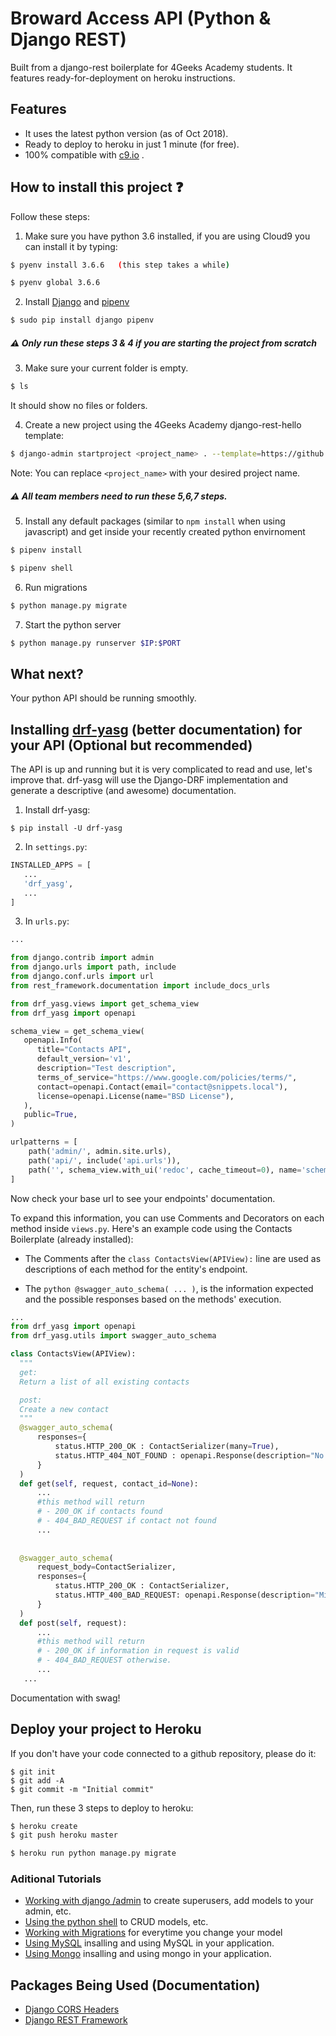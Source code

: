 # Broward Access API (Python & Django REST)

Built from a django-rest boilerplate for 4Geeks Academy students. It features ready-for-deployment on heroku instructions.

## Features

- It uses the latest python version (as of Oct 2018).
- Ready to deploy to heroku in just 1 minute (for free).
- 100% compatible with [c9.io](http://c9.io) .

## How to install this project :question:

Follow these steps:

1. Make sure you have python 3.6 installed, if you are using Cloud9 you can install it by typing:
```sh
$ pyenv install 3.6.6   (this step takes a while)

$ pyenv global 3.6.6
```

2. Install [Django](https://www.djangoproject.com/) and [pipenv](https://pipenv.readthedocs.io/en/latest/) 
```sh
$ sudo pip install django pipenv
```

##### :warning: Only run these steps 3 & 4 if you are starting the project from scratch

3. Make sure your current folder is empty. 
```sh
$ ls
```
It should show no files or folders.

4. Create a new project using the 4Geeks Academy django-rest-hello template:
```sh
$ django-admin startproject <project_name> . --template=https://github.com/4GeeksAcademy/django-rest-hello/archive/master.zip --name=Procfile
```
Note: You can replace ``<project_name>`` with your desired project name.

##### :warning: All team members need to run these 5,6,7 steps.

5. Install any default packages (similar to `npm install` when using javascript) and get inside your recently created python envirnoment
```sh
$ pipenv install

$ pipenv shell
```

6. Run migrations
```sh
$ python manage.py migrate
```

7. Start the python server
```sh
$ python manage.py runserver $IP:$PORT
```

## What next?

Your python API should be running smoothly.

## Installing [drf-yasg](https://drf-yasg.readthedocs.io/en/stable/) (better documentation) for your API (Optional but recommended)
The API is up and running but it is very complicated to read and use, let's improve that. drf-yasg will use the Django-DRF implementation and generate a descriptive (and awesome) documentation. 

1. Install drf-yasg:
  ```
  $ pip install -U drf-yasg
  ```
  
2. In ```settings.py```:
  ```python
  INSTALLED_APPS = [
     ...
     'drf_yasg',
     ...
  ]
  ```
  
3. In ```urls.py```:
  ```python
  ...
  
  from django.contrib import admin
  from django.urls import path, include
  from django.conf.urls import url
  from rest_framework.documentation import include_docs_urls

  from drf_yasg.views import get_schema_view
  from drf_yasg import openapi

  schema_view = get_schema_view(
     openapi.Info(
        title="Contacts API",
        default_version='v1',
        description="Test description",
        terms_of_service="https://www.google.com/policies/terms/",
        contact=openapi.Contact(email="contact@snippets.local"),
        license=openapi.License(name="BSD License"),
     ),
     public=True,
  )

  urlpatterns = [
      path('admin/', admin.site.urls),
      path('api/', include('api.urls')),
      path('', schema_view.with_ui('redoc', cache_timeout=0), name='schema-redoc'),
  ]
  ```
  
Now check your base url to see your endpoints' documentation.

To expand this information, you can use Comments and Decorators on each method inside ```views.py```. Here's an example code using the Contacts Boilerplate (already installed):

- The Comments after the ```class ContactsView(APIView):``` line are used as descriptions of each method for the entity's endpoint.

- The ```python @swagger_auto_schema( ... )```, is the information expected and the possible responses based on the methods' execution.

```python
...
from drf_yasg import openapi
from drf_yasg.utils import swagger_auto_schema

class ContactsView(APIView):
  """
  get:
  Return a list of all existing contacts

  post:
  Create a new contact
  """
  @swagger_auto_schema(
      responses={ 
          status.HTTP_200_OK : ContactSerializer(many=True),
          status.HTTP_404_NOT_FOUND : openapi.Response(description="No contact"),
      }
  )
  def get(self, request, contact_id=None):
      ...
      #this method will return
      # - 200_OK if contacts found
      # - 404_BAD_REQUEST if contact not found
      ...
      
      
  @swagger_auto_schema(
      request_body=ContactSerializer,
      responses={ 
          status.HTTP_200_OK : ContactSerializer,
          status.HTTP_400_BAD_REQUEST: openapi.Response(description="Missing information")
      }
  )
  def post(self, request):
      ...
      #this method will return 
      # - 200_OK if information in request is valid 
      # - 404_BAD_REQUEST otherwise.
      ...
   ...

```

Documentation with swag!





## Deploy your project to Heroku
If you don't have your code connected to a github repository, please do it:
```
$ git init
$ git add -A
$ git commit -m "Initial commit"
```
Then, run these 3 steps to deploy to heroku:
```sh
$ heroku create
$ git push heroku master

$ heroku run python manage.py migrate
```

### Aditional Tutorials
- [Working with django /admin](https://github.com/4GeeksAcademy/django-rest-hello/blob/master/docs/ADMIN.md) to create superusers, add models to your admin, etc.
- [Using the python shell](https://github.com/4GeeksAcademy/django-rest-hello/blob/master/docs/DATABASE_API.md) to CRUD models, etc.
- [Working with Migrations](https://github.com/4GeeksAcademy/django-rest-hello/blob/master/docs/MIGRATIONS.md) for everytime you change your model
- [Using MySQL](https://github.com/4GeeksAcademy/django-rest-hello/blob/master/docs/MYSQL.md) insalling and using MySQL in your application.
- [Using Mongo](https://github.com/4GeeksAcademy/django-rest-hello/blob/master/docs/MONGO.md) insalling and using mongo in your application.

## Packages Being Used (Documentation)
- [Django CORS Headers](https://github.com/ottoyiu/django-cors-headers)
- [Django REST Framework](https://github.com/encode/django-rest-framework)
